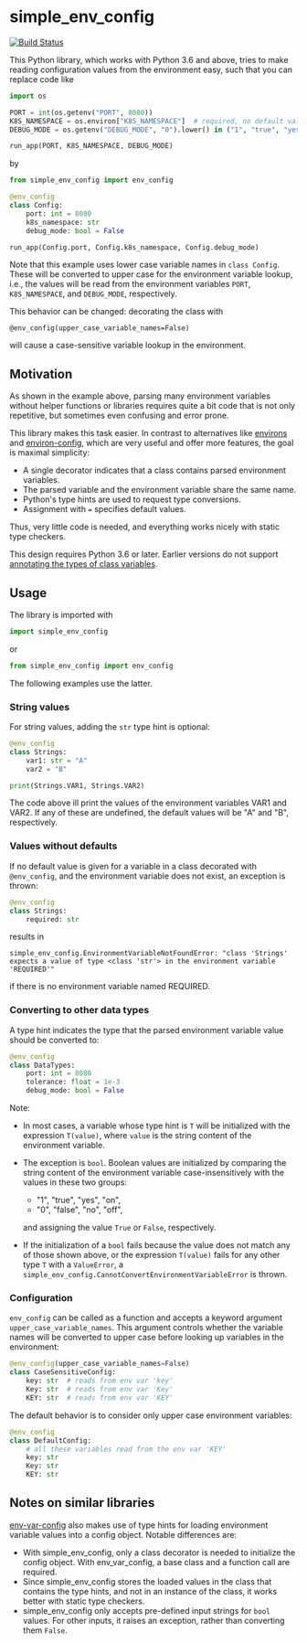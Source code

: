 # simple_env_config

[![Build Status](https://travis-ci.com/freininghaus/simple_env_config.svg?branch=master)](https://travis-ci.com/freininghaus/simple_env_config)

This Python library, which works with Python 3.6 and above, tries to make
reading configuration values from the environment easy, such that you can
replace code like

```python
import os

PORT = int(os.getenv("PORT", 8080))
K8S_NAMESPACE = os.environ["K8S_NAMESPACE"]  # required, no default value
DEBUG_MODE = os.getenv("DEBUG_MODE", "0").lower() in ("1", "true", "yes", "on")

run_app(PORT, K8S_NAMESPACE, DEBUG_MODE)
```

by

```python
from simple_env_config import env_config

@env_config
class Config:
    port: int = 8080
    k8s_namespace: str
    debug_mode: bool = False

run_app(Config.port, Config.k8s_namespace, Config.debug_mode)
```
Note that this example uses lower case variable names in `class Config`. These
will be converted to upper case for the environment variable lookup, i.e., the
values will be read from the environment variables `PORT`, `K8S_NAMESPACE`, and
`DEBUG_MODE`, respectively.

This behavior can be changed: decorating the class with 

    @env_config(upper_case_variable_names=False)

will cause a case-sensitive variable lookup in the environment.

## Motivation
As shown in the example above, parsing many environment variables without
helper functions or libraries requires quite a bit code that is not only
repetitive, but sometimes even confusing and error prone.

This library makes this task easier. In contrast to alternatives like
[environs](https://pypi.org/project/environs/) and
[environ-config](https://pypi.org/project/environ-config/), which are very
useful and offer more features, the goal is maximal simplicity:
* A single decorator indicates that a class contains parsed environment
 variables.
* The parsed variable and the environment variable share the same name.
* Python's type hints are used to request type conversions.
* Assignment with `=` specifies default values.

Thus, very little code is needed, and everything works nicely with static type
checkers.

This design requires Python 3.6 or later. Earlier versions do not support
[annotating the types of class variables](https://docs.python.org/3/whatsnew/3.6.html#whatsnew36-pep526).

## Usage

The library is imported with
```python
import simple_env_config
```
or
```python
from simple_env_config import env_config
```
The following examples use the latter.

### String values
For string values, adding the `str` type hint is optional:
```python
@env_config
class Strings:
    var1: str = "A"
    var2 = "B"

print(Strings.VAR1, Strings.VAR2)
```
The code above ill print the values of the environment variables VAR1 and VAR2.
If any of these are undefined, the default values will be "A" and "B",
respectively.

### Values without defaults
If no default value is given for a variable in a class decorated with
`@env_config`, and the environment variable does not exist, an exception is
thrown:
```python
@env_config
class Strings:
    required: str
```
results in
```
simple_env_config.EnvironmentVariableNotFoundError: "class 'Strings' expects a value of type <class 'str'> in the environment variable 'REQUIRED'"
```
if there is no environment variable named REQUIRED.

### Converting to other data types
A type hint indicates the type that the parsed environment variable value should
be converted to:
```python
@env_config
class DataTypes:
    port: int = 8080
    tolerance: float = 1e-3
    debug_mode: bool = False
```
Note:
* In most cases, a variable whose type hint is `T` will be initialized with the
  expression `T(value)`, where `value` is the string content of the environment
  variable.
* The exception is `bool`. Boolean values are initialized by comparing the
  string content of the environment variable case-insensitively with the values
  in these two groups:
  * "1", "true", "yes", "on",
  * "0", "false", "no", "off",
  
  and assigning the value `True` or `False`, respectively.
* If the initialization of a `bool` fails because the value does not match any
  of those shown above, or the expression `T(value)` fails for any other type
  `T` with a `ValueError`, a
  `simple_env_config.CannotConvertEnvironmentVariableError` is thrown.

### Configuration
`env_config` can be called as a function and accepts a keyword argument
`upper_case_variable_names`. This argument controls whether the variable names
will be converted to upper case before looking up variables in the environment:
```python
@env_config(upper_case_variable_names=False)
class CaseSensitiveConfig:
    key: str  # reads from env var 'key'
    Key: str  # reads from env var 'Key'
    KEY: str  # reads from env var 'KEY'
```
The default behavior is to consider only upper case environment variables:
```python
@env_config
class DefaultConfig:
    # all these variables read from the env var 'KEY'
    key: str
    Key: str
    KEY: str
```

## Notes on similar libraries
[env-var-config](https://pypi.org/project/env-var-config/) also makes use of
type hints for loading environment variable values into a config object. Notable
differences are:
* With simple_env_config, only a class decorator is needed to initialize the
  config object. With env_var_config, a base class and a function call are
   required.
* Since simple_env_config stores the loaded values in the class that contains
  the type hints, and not in an instance of the class, it works better with
  static type checkers.
* simple_env_config only accepts pre-defined input strings for `bool` values.
  For other inputs, it raises an exception, rather than converting them `False`.
 